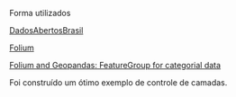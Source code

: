   Forma utilizados 
  
 [DadosAbertosBrasil](https://www.gustavofurtado.com/DadosAbertosBrasil/_ibge/misc.html)

[Folium](https://medium.com/datasciencearth/map-visualization-with-folium-d1403771717)

[Folium and Geopandas: FeatureGroup for categorial data](https://www.riannek.de/2022/folium-featuregroup-categorial-data/)

Foi construído um ótimo exemplo de controle de camadas.
